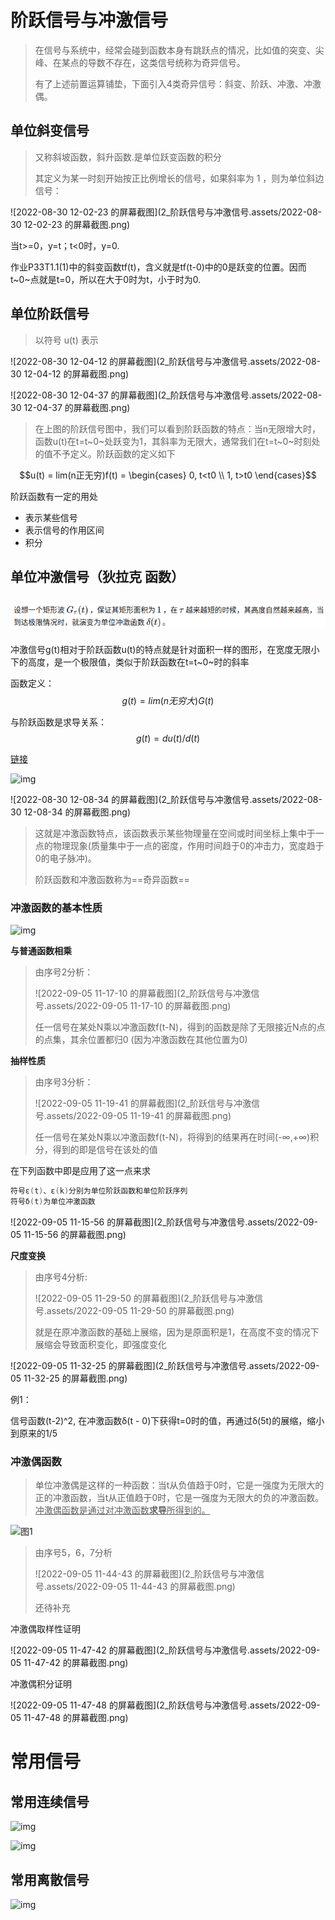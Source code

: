 # 阶跃信号与冲激信号

> 在信号与系统中，经常会碰到函数本身有跳跃点的情况，比如值的突变、尖峰、在某点的导数不存在，这类信号统称为奇异信号。
>
> 有了上述前置运算铺垫，下面引入4类奇异信号：斜变、阶跃、冲激、冲激偶。








## 单位斜变信号

> 又称斜坡函数，斜升函数.是单位跃变函数的积分
>
> 其定义为某一时刻开始按正比例增长的信号，如果斜率为 1 ，则为单位斜边信号：

![2022-08-30 12-02-23 的屏幕截图](2_阶跃信号与冲激信号.assets/2022-08-30 12-02-23 的屏幕截图.png)

当t>=0，y=t；t<0时，y=0.

作业P33T1.1(1)中的斜变函数tf(t)，含义就是tf(t-0)中的0是跃变的位置。因而t~0~点就是t=0，所以在大于0时为t，小于时为0.







## 单位阶跃信号

> 以符号 u(t) 表示

![2022-08-30 12-04-12 的屏幕截图](2_阶跃信号与冲激信号.assets/2022-08-30 12-04-12 的屏幕截图.png)

![2022-08-30 12-04-37 的屏幕截图](2_阶跃信号与冲激信号.assets/2022-08-30 12-04-37 的屏幕截图.png)

> 在上图的阶跃信号图中，我们可以看到阶跃函数的特点：当n无限增大时，函数u(t)在t=t~0~处跃变为1，其斜率为无限大，通常我们在t=t~0~时刻处的值不予定义。阶跃函数的定义如下

$$u(t) = lim(n正无穷)f(t) = \begin{cases} 0,    t<t0 \\ 1,    t>t0 \end{cases}$$





阶跃函数有一定的用处

- 表示某些信号
- 表示信号的作用区间
- 积分







## 单位冲激信号（狄拉克 函数）

## <img src="2_阶跃信号与冲激信号.assets/2022-08-30 12-06-25 的屏幕截图.png" alt="2022-08-30 12-06-25 的屏幕截图"  />

冲激信号g(t)相对于阶跃函数u(t)的特点就是针对面积一样的图形，在宽度无限小下的高度，是一个极限值，类似于阶跃函数在t=t~0~时的斜率

函数定义： $$g(t) = lim(n无穷大)G(t)$$

与阶跃函数是求导关系： $$g(t) = du(t) / d(t)$$

[链接](https://zhuanlan.zhihu.com/p/443467304)

![img](v2-3e644d8b2f10ea76f9cd91ab12d2d4d3_720w-16618325011933.jpg)

![2022-08-30 12-08-34 的屏幕截图](2_阶跃信号与冲激信号.assets/2022-08-30 12-08-34 的屏幕截图.png)

> 这就是冲激函数特点，该函数表示某些物理量在空间或时间坐标上集中于一点的物理现象(质量集中于一点的密度，作用时间趋于0的冲击力，宽度趋于0的电子脉冲)。
>
> 阶跃函数和冲激函数称为==奇异函数==
> 





### 冲激函数的基本性质

![img](../../../图片/19c31c035aafa40f3a69996abc64034f79f0198a.jpg)





**与普通函数相乘**

> 由序号2分析：
>
> ![2022-09-05 11-17-10 的屏幕截图](2_阶跃信号与冲激信号.assets/2022-09-05 11-17-10 的屏幕截图.png)
>
> 任一信号在某处N乘以冲激函数f(t-N)，得到的函数是除了无限接近N点的点的点集，其余位置都归0 (因为冲激函数在其他位置为0)





**抽样性质**

> 由序号3分析：
>
> ![2022-09-05 11-19-41 的屏幕截图](2_阶跃信号与冲激信号.assets/2022-09-05 11-19-41 的屏幕截图.png)
>
> 任一信号在某处N乘以冲激函数f(t-N)，将得到的结果再在时间(-∞,+∞)积分，得到的即是信号在该处的值

在下列函数中即是应用了这一点来求

```c
符号ε(t)、ε(k)分别为单位阶跃函数和单位阶跃序列
符号δ(t)为单位冲激函数
```

![2022-09-05 11-15-56 的屏幕截图](2_阶跃信号与冲激信号.assets/2022-09-05 11-15-56 的屏幕截图.png)





**尺度变换**

> 由序号4分析:
>
> ![2022-09-05 11-29-50 的屏幕截图](2_阶跃信号与冲激信号.assets/2022-09-05 11-29-50 的屏幕截图.png)
>
> 就是在原冲激函数的基础上展缩，因为是原面积是1，在高度不变的情况下展缩会导致面积变化，即强度变化



![2022-09-05 11-32-25 的屏幕截图](2_阶跃信号与冲激信号.assets/2022-09-05 11-32-25 的屏幕截图.png)

例1：

信号函数(t-2)^2, 在冲激函数δ(t - 0)下获得t=0时的值，再通过δ(5t)的展缩，缩小到原来的1/5







### 冲激偶函数

> 单位冲激偶是这样的一种函数：当t从负值趋于0时，它是一强度为无限大的正的冲激函数，当t从正值趋于0时，它是一强度为无限大的负的冲激函数。<u>冲激偶函数是通过对冲激函数**求导**所得到的。</u>

![图1](format,f_auto.png)



> 由序号5，6，7分析
>
> ![2022-09-05 11-44-43 的屏幕截图](2_阶跃信号与冲激信号.assets/2022-09-05 11-44-43 的屏幕截图.png)
>
> 还待补充
>
> 

冲激偶取样性证明

![2022-09-05 11-47-42 的屏幕截图](2_阶跃信号与冲激信号.assets/2022-09-05 11-47-42 的屏幕截图.png)

冲激偶积分证明

![2022-09-05 11-47-48 的屏幕截图](2_阶跃信号与冲激信号.assets/2022-09-05 11-47-48 的屏幕截图.png)






# 常用信号
## 常用连续信号

![img](ce3cd5fafbedab6477dd1a77e036afc378311e8a.jpg)

![img](91de3565034f78f081a4cd446e310a55b2191c8a.jpg)





## 常用离散信号

![img](12c36937afc3793173c7d19efcc4b74542a9118a.jpg)
